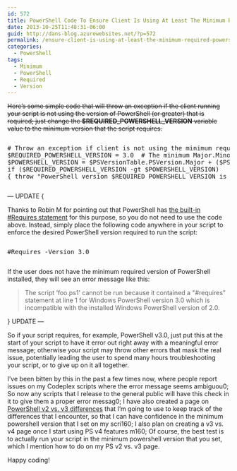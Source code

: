 ```yaml
---
id: 572
title: PowerShell Code To Ensure Client Is Using At Least The Minimum Required PowerShell Version
date: 2013-10-25T11:48:31-06:00
guid: http://dans-blog.azurewebsites.net/?p=572
permalink: /ensure-client-is-using-at-least-the-minimum-required-powershell-version/
categories:
  - PowerShell
tags:
  - Minimum
  - PowerShell
  - Required
  - Version
---
```

<strike>Here’s some simple code that will throw an exception if the client running your script is not using the version of PowerShell (or greater) that is required; just change the **$REQUIRED\_POWERSHELL\_VERSION** variable value to the minimum version that the script requires.</strike>

<div id="scid:C89E2BDB-ADD3-4f7a-9810-1B7EACF446C1:b77ad9cb-8830-4443-9d5b-7bc3a9463724" class="wlWriterEditableSmartContent" style="float: none; padding-bottom: 0px; padding-top: 0px; padding-left: 0px; margin: 0px; display: inline; padding-right: 0px">
  <pre style=white-space:normal>

  <pre class="brush: powershell; gutter: false; pad-line-numbers: true; title: ; notranslate" title="">
# Throw an exception if client is not using the minimum required PowerShell version.
$REQUIRED_POWERSHELL_VERSION = 3.0	# The minimum Major.Minor PowerShell version that is required for the script to run.
$POWERSHELL_VERSION = $PSVersionTable.PSVersion.Major + ($PSVersionTable.PSVersion.Minor / 10)
if ($REQUIRED_POWERSHELL_VERSION -gt $POWERSHELL_VERSION)
{ throw "PowerShell version $REQUIRED_POWERSHELL_VERSION is required for this script; You are only running version $POWERSHELL_VERSION. Please update PowerShell to at least version $REQUIRED_POWERSHELL_VERSION." }
</pre>
</div>

&#8212; UPDATE {

Thanks to Robin M for pointing out that PowerShell has [the built-in #Requires statement](http://technet.microsoft.com/en-us/library/hh847765.aspx) for this purpose, so you do not need to use the code above. Instead, simply place the following code anywhere in your script to enforce the desired PowerShell version required to run the script:

<div id="scid:C89E2BDB-ADD3-4f7a-9810-1B7EACF446C1:3dfcb0e0-e4f8-4326-ae25-83f0b5f7766f" class="wlWriterEditableSmartContent" style="float: none; padding-bottom: 0px; padding-top: 0px; padding-left: 0px; margin: 0px; display: inline; padding-right: 0px">
  <pre style=white-space:normal>

  <pre class="brush: powershell; gutter: false; pad-line-numbers: true; title: ; notranslate" title="">
#Requires -Version 3.0
</pre>
</div>

If the user does not have the minimum required version of PowerShell installed, they will see an error message like this:

> The script &#8216;foo.ps1' cannot be run because it contained a "#requires" statement at line 1 for Windows PowerShell version 3.0 which is incompatible with the installed Windows PowerShell version of 2.0.

} UPDATE &#8212;

So if your script requires, for example, PowerShell v3.0, just put this at the start of your script to have it error out right away with a meaningful error message; otherwise your script may throw other errors that mask the real issue, potentially leading the user to spend many hours troubleshooting your script, or to give up on it all together.

I’ve been bitten by this in the past a few times now, where people report issues on my Codeplex scripts where the error message seems ambiguou0; So now any scripts that I release to the general public will have this check in it to give them a proper error messag0; I have also created a page on [PowerShell v2 vs. v3 differences](http://dans-blog.azurewebsites.net/powershell-2-0-vs-3-0-syntax-differences-and-more/) that I’m going to use to keep track of the differences that I encounter, so that I can have confidence in the minimum powershell version that I set on my scri160; I also plan on creating a v3 vs. v4 page once I start using PS v4 features m160; Of course, the best test is to actually run your script in the minimum powershell version that you set, which I mention how to do on my PS v2 vs. v3 page.

Happy coding!
